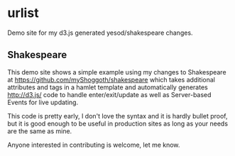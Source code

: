 # urlist
Demo site for my d3.js generated yesod/shakespeare changes.

## Shakespeare

This demo site shows a simple example using my changes to Shakespeare at https://github.com/myShoggoth/shakespeare which
takes additional attributes and tags in a hamlet template and automatically generates http://d3.js/ code to handle
enter/exit/update as well as Server-based Events for live updating.

This code is pretty early, I don't love the syntax and it is hardly bullet proof, but it is good enough to be useful in
production sites as long as your needs are the same as mine.

Anyone interested in contributing is welcome, let me know.
